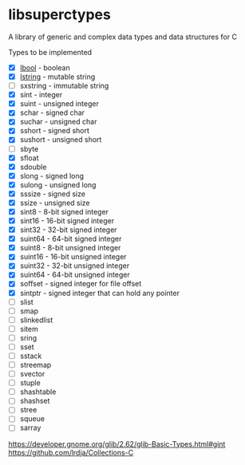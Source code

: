 # libsuperctypes
A library of generic and complex data types and data structures for C

Types to be implemented

- [x] [lbool](./include/lbool.h) - boolean 
- [x] [lstring](./include/lstring.h) - mutable string
- [ ] sxstring - immutable string
- [x] sint - integer
- [x] suint - unsigned integer
- [x] schar - signed char
- [x] suchar - unsigned char
- [x] sshort - signed short
- [x] sushort - unsigned short
- [ ] sbyte
- [x] sfloat
- [x] sdouble
- [x] slong - signed long
- [x] sulong - unsigned long
- [x] sssize - signed size
- [x] ssize - unsigned size
- [x] sint8 - 8-bit signed integer
- [x] sint16 - 16-bit signed integer
- [x] sint32 - 32-bit signed integer
- [x] suint64 - 64-bit signed integer
- [x] suint8 - 8-bit unsigned integer
- [x] suint16 - 16-bit unsigned integer
- [x] suint32 - 32-bit unsigned integer
- [x] suint64 - 64-bit unsigned integer
- [x] soffset - signed integer for file offset
- [x] sintptr - signed integer that can hold any pointer
- [ ] slist
- [ ] smap
- [ ] slinkedlist
- [ ] sitem
- [ ] sring
- [ ] sset
- [ ] sstack
- [ ] streemap
- [ ] svector
- [ ] stuple
- [ ] shashtable
- [ ] shashset
- [ ] stree
- [ ] squeue
- [ ] sarray

https://developer.gnome.org/glib/2.62/glib-Basic-Types.html#gint
https://github.com/lrdja/Collections-C
